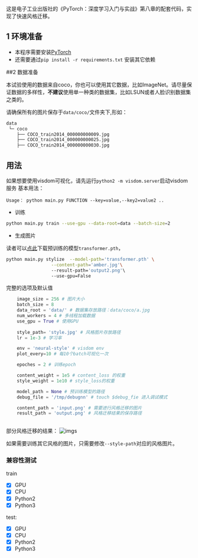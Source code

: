 这是电子工业出版社的《PyTorch：深度学习入门与实战》第八章的配套代码，实现了快速风格迁移。

## 1 环境准备

- 本程序需要安装[PyTorch](https://pytorch.org/)
- 还需要通过`pip install -r requirements.txt` 安装其它依赖


##2  数据准备

本试验使用的数据来自coco，你也可以使用其它数据，比如ImageNet。请尽量保证数据的多样性，**不建议**使用单一种类的数据集，比如LSUN或者人脸识别数据集之类的。

请确保所有的图片保存于`data/coco/`文件夹下,形如：
```Bash
data
 └─ coco
    ├── COCO_train2014_000000000009.jpg
    ├── COCO_train2014_000000000025.jpg
    ├── COCO_train2014_000000000030.jpg
```

## 用法
如果想要使用visdom可视化，请先运行`python2 -m visdom.server`启动visdom服务
基本用法：
```
Usage： python main.py FUNCTION --key=value,--key2=value2 ..
```

- 训练
```bash
python main.py train --use-gpu --data-root=data --batch-size=2
```

- 生成图片

读者可以[点此](http://pytorch-1252820389.cosbj.myqcloud.com/transformer.pth)下载预训练的模型`transformer.pth`，
```bash
python main.py stylize  --model-path='transformer.pth' \
                 --content-path='amber.jpg'\  
                 --result-path='output2.png'\  
                 --use-gpu=False
```
完整的选项及默认值
```python
    image_size = 256 # 图片大小
    batch_size = 8  
    data_root = 'data/' # 数据集存放路径：data/coco/a.jpg
    num_workers = 4 # 多线程加载数据
    use_gpu = True # 使用GPU
    
    style_path= 'style.jpg' # 风格图片存放路径
    lr = 1e-3 # 学习率

    env = 'neural-style' # visdom env
    plot_every=10 # 每10个batch可视化一次

    epoches = 2 # 训练epoch

    content_weight = 1e5 # content_loss 的权重 
    style_weight = 1e10 # style_loss的权重

    model_path = None # 预训练模型的路径
    debug_file = '/tmp/debugnn' # touch $debug_fie 进入调试模式 

    content_path = 'input.png' # 需要进行风格迁移的图片
    result_path = 'output.png' # 风格迁移结果的保存路径
   
```
部分风格迁移的结果：
![imgs](http://pytorch-1252820389.cosbj.myqcloud.com/imgs/neural-style-results.png)


如果需要训练其它风格的图片，只需要修改`--style-path`对应的风格图片。

### 兼容性测试
train 
- [x] GPU  
- [x] CPU 
- [x] Python2
- [x] Python3

test: 

- [x] GPU
- [x] CPU
- [x] Python2
- [x] Python3